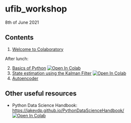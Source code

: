 # ufib_workshop

8th of June 2021

## Contents

1. [Welcome to Colaboratory](https://colab.research.google.com/notebooks/intro.ipynb)

After lunch:

2. [Basics of Python](/notebooks/basics_of_python.ipynb) [![Open In Colab](https://colab.research.google.com/assets/colab-badge.svg)](https://colab.research.google.com/github/bgt-pat/ufib_workshop/blob/main/notebooks/basics_of_python.ipynb)
3. [State estimation using the Kalman Filter](/notebooks/state_estimation.ipynb) [![Open In Colab](https://colab.research.google.com/assets/colab-badge.svg)](https://colab.research.google.com/github/bgt-pat/ufib_workshop/blob/main/notebooks/state_estimation.ipynb)
4. [Autoencoder](notebooks/Workshop_Denoising%20AE.ipynb)


## Other useful resources

* Python Data Science Handbook: https://jakevdp.github.io/PythonDataScienceHandbook/ [![Open In Colab](https://colab.research.google.com/assets/colab-badge.svg)](https://colab.research.google.com/github/jakevdp/PythonDataScienceHandbook)

